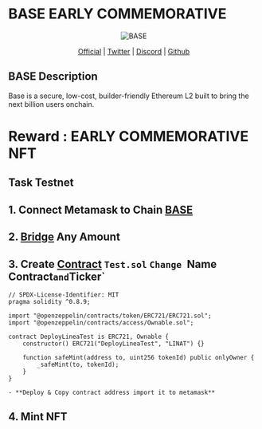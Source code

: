 <p align="center"> <h1>BASE EARLY COMMEMORATIVE</h1></p>
<p align="center">
  <img src="https://avatars.githubusercontent.com/u/108554348?s=200&v=4" alt="BASE">
</p>

<p align="center">
  <a href="https://base.org/">Official</a> |
  <a href="https://twitter.com/buildonbase">Twitter</a> |
  <a href="https://discord.com/invite/buildonbase">Discord</a> |
  <a href="https://github.com/base-org">Github</a> 
</p>


## BASE Description
Base is a secure, low-cost, builder-friendly Ethereum L2 built to bring the next billion users onchain.

<p align="center">
  <h1>Reward : EARLY COMMEMORATIVE NFT </h1>
</p>


## Task Testnet

## 1. Connect Metamask to Chain <a href="https://chainlist.org/chain/84531 ">BASE</a>  


## 2. <a href="https://bridge.base.org/deposit">Bridge</a> Any Amount



## 3. Create <a href="https://remix.ethereum.org/">Contract</a> `Test.sol` `Change `Name Contract` and `Ticker`

```
// SPDX-License-Identifier: MIT
pragma solidity ^0.8.9;

import "@openzeppelin/contracts/token/ERC721/ERC721.sol";
import "@openzeppelin/contracts/access/Ownable.sol";

contract DeployLineaTest is ERC721, Ownable {
    constructor() ERC721("DeployLineaTest", "LINAT") {}

    function safeMint(address to, uint256 tokenId) public onlyOwner {
        _safeMint(to, tokenId);
    }
}
```

	- **Deploy & Copy contract address import it to metamask**

## 4. Mint NFT 